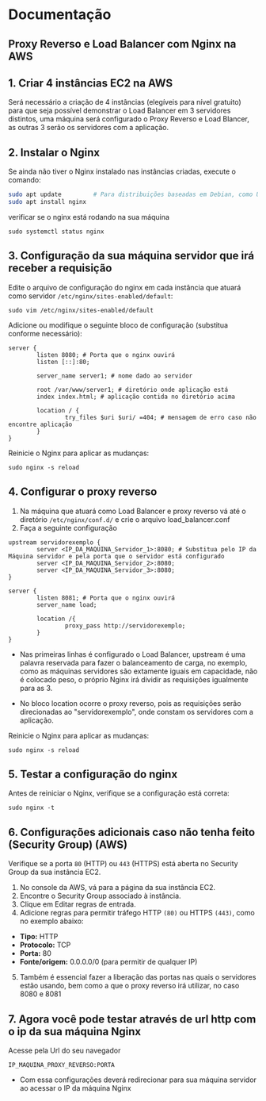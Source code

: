 # Documentação 

## Proxy Reverso e Load Balancer com Nginx na AWS

## 1. Criar 4 instâncias EC2 na AWS

Será necessário a criação de 4 instâncias (elegíveis para nível gratuito) para que seja possível demonstrar o Load Balancer em 3 servidores distintos, uma máquina será configurado o Proxy Reverso e Load Blancer, as outras 3 serão os servidores com a aplicação.

## 2. Instalar o Nginx

Se ainda não tiver o Nginx instalado nas instâncias criadas, execute o comando:

```bash
sudo apt update         # Para distribuições baseadas em Debian, como Ubuntu
sudo apt install nginx
```

verificar se o nginx está rodando na sua máquina
```
sudo systemctl status nginx 
```

## 3. Configuração da sua máquina servidor que irá receber a requisição


Edite o arquivo de configuração do nginx em cada instância que atuará como servidor ```/etc/nginx/sites-enabled/default```:
```
sudo vim /etc/nginx/sites-enabled/default
```

Adicione ou modifique o seguinte bloco de configuração (substitua conforme necessário):

```
server {
        listen 8080; # Porta que o nginx ouvirá
        listen [::]:80;

        server_name server1; # nome dado ao servidor

        root /var/www/server1; # diretório onde aplicação está
        index index.html; # aplicação contida no diretório acima

        location / {
                try_files $uri $uri/ =404; # mensagem de erro caso não encontre aplicação
        }
}

```

  Reinicie o Nginx para aplicar as mudanças:
```
sudo nginx -s reload
```

## 4. Configurar o proxy reverso

1) Na máquina que atuará como Load Balancer e proxy reverso vá até o diretório ```/etc/nginx/conf.d/``` e crie o arquivo load_balancer.conf
2) Faça a seguinte configuração

```
upstream servidorexemplo {
        server <IP_DA_MAQUINA_Servidor_1>:8080; # Substitua pelo IP da Máquina servidor e pela porta que o servidor está configurado
        server <IP_DA_MAQUINA_Servidor_2>:8080; 
        server <IP_DA_MAQUINA_Servidor_3>:8080;
}

server {
        listen 8081; # Porta que o nginx ouvirá
        server_name load;

        location /{
                proxy_pass http://servidorexemplo;
        }
}

```

- Nas primeiras linhas é configurado o Load Balancer, upstream é uma palavra reservada para fazer o balanceamento de carga, no exemplo, como as máquinas servidores são extamente iguais em capacidade, não é colocado peso, o próprio Nginx irá dividir as requisições igualmente para as 3.

- No bloco location ocorre o proxy reverso, pois as requisições serão direcionadas ao "servidorexemplo", onde constam os servidores com a aplicação.

Reinicie o Nginx para aplicar as mudanças:
```
sudo nginx -s reload
```

## 5. Testar a configuração do nginx

Antes de reiniciar o Nginx, verifique se a configuração está correta:

```
sudo nginx -t
```

## 6.  Configurações adicionais caso não tenha feito (Security Group) (AWS)

Verifique se a porta ```80``` (HTTP) ou ```443``` (HTTPS) está aberta no Security Group da sua instância EC2.

1) No console da AWS, vá para a página da sua instância EC2.
2) Encontre o Security Group associado à instância.
3) Clique em Editar regras de entrada.
4) Adicione regras para permitir tráfego HTTP ```(80)``` ou HTTPS ```(443)```, como no exemplo abaixo:
- <strong>Tipo:</strong> HTTP
- <strong>Protocolo:</strong> TCP
- <strong>Porta:</strong> 80
- <strong>Fonte/origem:</strong>  0.0.0.0/0 (para permitir de qualquer IP)
5) Também é essencial fazer a liberação das portas nas quais o servidores estão usando, bem como a que o proxy reverso irá utilizar, no caso 8080 e 8081

## 7. Agora você pode testar através de url http com o ip da sua máquina Nginx
Acesse pela Url do seu navegador

```
IP_MAQUINA_PROXY_REVERSO:PORTA
```

- Com essa configurações deverá redirecionar para sua máquina servidor ao acessar o IP da máquina Nginx
